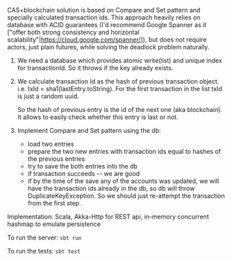 CAS+blockchain solution is based on Compare and Set pattern and specially calculated transaction ids. 
This approach heavily relies on database with ACID guarantees (I'd recommend Google Spanner as it ["offer both strong consistency and horizontal scalability"|https://cloud.google.com/spanner/]), 
but does not require actors, just plain futures, while solving the deadlock problem naturally. 

1. We need a database which provides atomic write(list) and unique index for transactionId.
   So it throws if the key already exists.

2. We calculate transaction Id as the hash of previous transaction object.
   i.e. txId = sha1(lastEntry.toString). For the first transaction in the list txId is just a random uuid.
   
   So the hash of previous entry is the id of the next one (aka blockchain).
   It allows to easily check whether this entry is last or not.
 
3. Implement Compare and Set pattern using the db:
    - load two entries
    - prepare the two new entries with transaction ids equal to hashes of the previous entries
    - try to save the both entries into the db
    - if transaction succeeds -- we are good
    - if by the time of the save any of the accounts was updated, we will have the transaction ids already in the db,
      so db will throw DuplicateKeyException. So we should just re-attempt the transaction from the first step.
      
Implementation:
Scala, Akka-Http for REST api, in-memory concurrent hashmap to emulate persistence

To run the server:
`sbt run`

To run the tests:
`sbt test`
